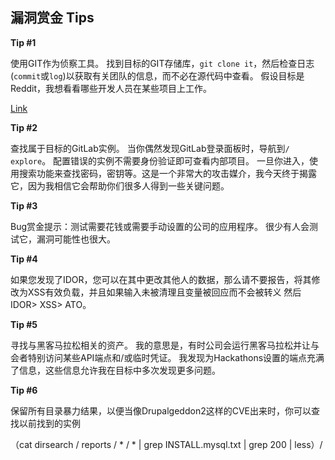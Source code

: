 ## 漏洞赏金 Tips

**Tip #1**

使用GIT作为侦察工具。 找到目标的GIT存储库，`git clone it`，然后检查日志(`commit`或`log`)以获取有关团队的信息，而不必在源代码中查看。 假设目标是Reddit，我想看看哪些开发人员在某些项目上工作。

[Link](https://gist.github.com/EdOverflow/a9aad69a690d97a8da20cd4194ca6596 )

**Tip #2**

查找属于目标的GitLab实例。 当你偶然发现GitLab登录面板时，导航到`/ explore`。 配置错误的实例不需要身份验证即可查看内部项目。 一旦你进入，使用搜索功能来查找密码，密钥等。这是一个非常大的攻击媒介，我今天终于揭露它，因为我相信它会帮助你们很多人得到一些关键问题。

**Tip #3**


Bug赏金提示：测试需要花钱或需要手动设置的公司的应用程序。 很少有人会测试它，漏洞可能性也很大。

**Tip #4**

如果您发现了IDOR，您可以在其中更改其他人的数据，那么请不要报告，将其修改为XSS有效负载，并且如果输入未被清理且变量被回应而不会被转义 然后IDOR> XSS> ATO。


**Tip #5**

寻找与黑客马拉松相关的资产。 我的意思是，有时公司会运行黑客马拉松并让与会者特别访问某些API端点和/或临时凭证。 我发现为Hackathons设置的端点充满了信息，这些信息允许我在目标中多次发现更多问题。

**Tip #6**

保留所有目录暴力结果，以便当像Drupalgeddon2这样的CVE出来时，你可以查找以前找到的实例

（cat dirsearch / reports / * / * | grep INSTALL.mysql.txt | grep 200 | less）/

